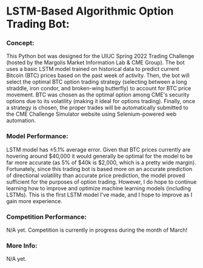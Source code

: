 # LSTM-Based Algorithmic Option Trading Bot:

### Concept:
This Python bot was designed for the UIUC Spring 2022 Trading Challenge (hosted by the Margolis Market Information Lab & CME Group). 
The bot uses a basic LSTM model trained on historical data to predict current Bitcoin (BTC) prices based on the past week of activity. 
Then, the bot will select the optimal BTC option trading strategy (selecting between a long straddle, iron condor, and broken-wing butterfly) to account for BTC price movement. 
BTC was chosen as the optimal option among CME's security options due to its volatility (making it ideal for options trading). 
Finally, once a strategy is chosen, the proper trades will be automatically submitted to the CME Challenge Simulator website using Selenium-powered web automation. 

### Model Performance:
LSTM model has ±5.1% average error. Given that BTC prices currently are hovering around $40,000 it would generally be optimal for the model to be far more accurate (as 5% of $40k is $2,000, which is a pretty wide margin). 
Fortunately, since this trading bot is based more on an accurate prediction of directional volatility than accurate price prediction, the model proved sufficient for the purposes of option trading. 
However, I do hope to continue learning how to improve and optimize machine learning models (including LSTMs). This is the first LSTM model I've made, and I hope to improve as I gain more experience.

### Competition Performance:
N/A yet. Competition is currently in progress during the month of March!

### More Info:
N/A yet.